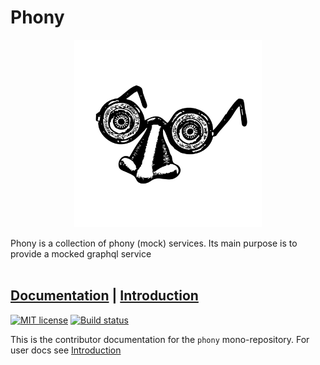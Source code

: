 # Phony

<p align="center"><img src="https://raw.githubusercontent.com/pixelass/phony/master/resources/logo.jpg" alt="phony logo" width="300"/></p>
Phony is a collection of phony (mock) services.  
Its main purpose is to provide a mocked graphql service
<br/><br/>

## [Documentation][docs] | [Introduction][introduction]

[![MIT license][license-badge]][license]
[![Build status][build-badge]][build]

This is the contributor documentation for the `phony` mono-repository.
For user docs see [Introduction][introduction]

[docs]: https://pixelass.github.io/phony/
[introduction]: https://pixelass.github.io/phony/introduction

[license-badge]: https://img.shields.io/badge/license-MIT-blue.svg?style=for-the-badge
[license]: https://raw.githubusercontent.com/pixelass/phony/master/LICENSE
[build-badge]: https://img.shields.io/travis/pixelass/phony/master.svg?style=for-the-badge&logo=travis&logoColor=white
[build]: https://travis-ci.org/pixelass/phony
